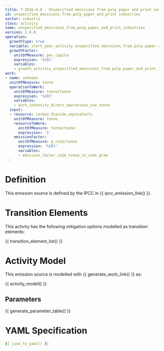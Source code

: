 ```yaml
---
title: T-2D1b-A-8 - Unspecified emissions from pulp paper and print industries
id: unspecified_emissions_from_pulp_paper_and_print_industries
sector: industry
class: activity
name: unspecified_emissions_from_pulp_paper_and_print_industries
version: 2.0.0
operation:
  growthType: true
  variable: start_year_activity_unspecified_emissions_from_pulp_paper_and_print_industries
  growthFactor:
    unitOfMeasure: per_capita
    expression: '%[0]'
    variables:
    - growth_activity_unspecified_emissions_from_pulp_paper_and_print_industries
work:
- name: unknown
  unitOfMeasure: tonne
  operationToWork:
    unitOfMeasure: tonne/tonne
    expression: '%[0]'
    variables:
    - work_intensity_direct_operations_use_tonne
  input:
  - resource: carbon_dioxide_equivalents
    unitOfMeasure: tonne
    resourceToWork:
      unitOfMeasure: tonne/tonne
      expression: '1'
    emissionFactor:
      unitOfMeasure: g_co2e/tonne
      expression: '%[0]'
      variables:
      - emission_factor_co2e_tonne_to_co2e_gram
---
```



# Definition
This emission source is defined by the IPCC in {{ ipcc_emission_link() }}.

# Transition Elements

This activity has the following mitigation options modelled as transition elements:

{{ transition_element_list() }}

# Activity Model
This emission source is modelled with {{ generate_work_link() }} as:

{{ activity_model() }}

## Parameters

{{ generate_parameter_table() }}

# YAML Specification

```yaml
{{ json_to_yaml() }}
```

